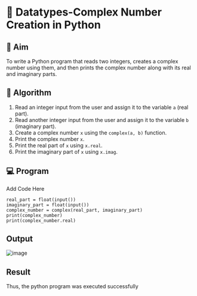 # 🧮 Datatypes-Complex Number Creation in Python

## 🎯 Aim
To write a Python program that reads two integers, creates a complex number using them, and then prints the complex number along with its real and imaginary parts.

## 🧠 Algorithm
1. Read an integer input from the user and assign it to the variable `a` (real part).
2. Read another integer input from the user and assign it to the variable `b` (imaginary part).
3. Create a complex number `x` using the `complex(a, b)` function.
4. Print the complex number `x`.
5. Print the real part of `x` using `x.real`.
6. Print the imaginary part of `x` using `x.imag`.

## 💻 Program
Add Code Here
```
real_part = float(input())
imaginary_part = float(input())
complex_number = complex(real_part, imaginary_part)
print(complex_number)
print(complex_number.real)
```

## Output
![image](https://github.com/user-attachments/assets/6e9bb085-2379-4968-94b2-92174ebe9678)


## Result
Thus, the python program was executed successfully
